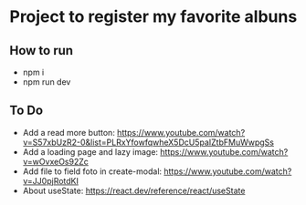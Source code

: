# Project to register my favorite albuns

## How to run
 - npm i
 - npm run dev

## To Do 
- Add  a read more button: https://www.youtube.com/watch?v=S57xbUzR2-0&list=PLRxYfowfqwheX5DcU5paIZtbFMuWwpgSs
- Add a loading page and lazy image: https://www.youtube.com/watch?v=wOvxeOs92Zc
- Add file to field foto in create-modal: https://www.youtube.com/watch?v=JJ0pjRotdKI
- About useState: https://react.dev/reference/react/useState